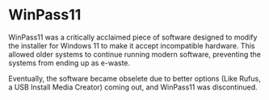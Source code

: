 # WinPass11

WinPass11 was a critically acclaimed piece of software designed to modify the installer for Windows 11 to make it accept incompatible hardware. This allowed older systems to continue running modern software, preventing the systems from ending up as e-waste.

Eventually, the software became obselete due to better options (Like Rufus, a USB Install Media Creator) coming out, and WinPass11 was discontinued.
